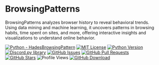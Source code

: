 # BrowsingPatterns
BrowsingPatterns analyzes browser history to reveal behavioral trends. Using data mining and machine learning, it uncovers patterns in browsing habits, time spent on sites, and more, offering interactive insights and visualizations to understand online behavior.

[![Python - HadesBrowsingPattern](https://img.shields.io/static/v1?label=Python&message=HadesBrowsingPattern&color=%242A3E87&labelColor=%236A7DA8&style=for-the-badge&&logo=python)](https://github.com/haydenbanz/HadesBrowsingPattern/tree/main)
[![MIT License](https://img.shields.io/static/v1?label=License&message=MIT&color=%233DA639&labelColor=%23e3e3e3&style=for-the-badge)](https://github.com/haydenbanz/HadesBrowsingPattern/blob/main/LICENSE)
[![Python Version](https://img.shields.io/static/v1?label=Python&message=3.6%2B&color=%230078D6&labelColor=%23e3e3e3&style=for-the-badge&logo=python)](https://www.python.org/downloads/)
[![Discord.py library](https://img.shields.io/static/v1?label=Discord.py&message=Library&color=%232A3E87&labelColor=%236A7DA8&style=for-the-badge)](https://pypi.org/project/discord.py/)
[![GitHub Issues](https://img.shields.io/github/issues/haydenbanz/HadesBrowsingPattern?style=for-the-badge)](https://github.com/haydenbanz/HadesBrowsingPattern/issues)
[![GitHub Pull Requests](https://img.shields.io/github/issues-pr/haydenbanz/HadesBrowsingPattern?style=for-the-badge)](https://github.com/haydenbanz/HadesBrowsingPattern/pulls)
[![GitHub Stars](https://img.shields.io/github/stars/haydenbanz/HadesBrowsingPattern?style=for-the-badge)](https://github.com/haydenbanz/HadesBrowsingPattern/stargazers)
![Profile Views](https://komarev.com/ghpvc/?username=haydenbanz&color=%232A3E87&labelColor=%236A7DA8&style=for-the-badge)
[![GitHub Download](https://img.shields.io/static/v1?label=Download&message=HadesBrowsingPattern&color=%242A3E87&labelColor=%236A7DA8&style=for-the-badge)](https://github.com/haydenbanz/HadesBrowsingPattern/releases)

